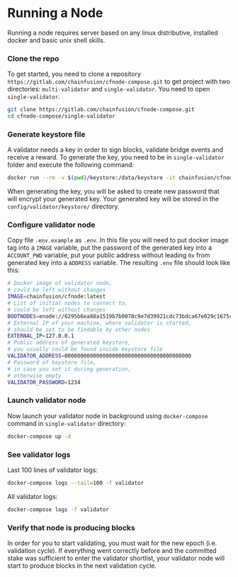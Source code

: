 # Running a Node

Running a node requires server based on any linux distributive, installed docker and basic unix shell skills.

### Clone the repo

To get started, you need to clone a repository `https://gitlab.com/chainfusion/cfnode-compose.git` to get project with two directories: `multi-validator` and `single-validator`. You need to open `single-validator`.

```bash
git clone https://gitlab.com/chainfusion/cfnode-compose.git
cd cfnode-compose/single-validator
```

### Generate keystore file

A validator needs a key in order to sign blocks, validate bridge events and receive a reward. To generate the key, you need to be in `single-validator` folder and execute the following command:

```bash
docker run --rm -v $(pwd)/keystore:/data/keystore -it chainfusion/cfnode:latest account new --datadir=/data
```

When generating the key, you will be asked to create new password that will encrypt your generated key. Your generated key will be stored in the `config/validator/keystore/` directory.

### Configure validator node

Copy file `.env.example` as `.env`. In this file you will need to put docker image tag into a `IMAGE` variable, put the password of the generated key into a `ACCOUNT_PWD` variable, put your public address without leading `0x` from generated key into a `ADDRESS` variable. The resulting `.env` file should look like this:

```bash
# Docker image of validator node,
# could be left without changes
IMAGE=chainfusion/cfnode:latest
# List of initial nodes to connect to,
# could be left without changes
BOOTNODES=enode://6295b6ea88a1519b7b0078c9e7d39921cdc73bdca67e029c1675c67076b0ccdcadc51b2f333f1eafab4ea6501afecb1bad7cb7cd4edaf91e5696ee89dce05edb@bootnode.chainfusion.org:30303
# External IP of your machine, where validator is started,
# should be set to be findable by other nodes
EXTERNAL_IP=127.0.0.1
# Public address of generated keystore,
# you usually could be found inside keystore file
VALIDATOR_ADDRESS=0000000000000000000000000000000000000000
# Password of keystore file,
# in case you set it during generation,
# otherwise empty
VALIDATOR_PASSWORD=1234
```

### Launch validator node

Now launch your validator node in background using `docker-compose` command in `single-validator` directory:

```bash
docker-compose up -d
```

### See validator logs

Last 100 lines of validator logs:

```bash
docker-compose logs --tail=100 -f validator
```

All validator logs:

```bash
docker-compose logs -f validator
```

### Verify that node is producing blocks

In order for you to start validating, you must wait for the new epoch (i.e. validation cycle). If everything went correctly before and the committed stake was sufficient to enter the validator shortlist, your validator node will start to produce blocks in the next validation cycle.

